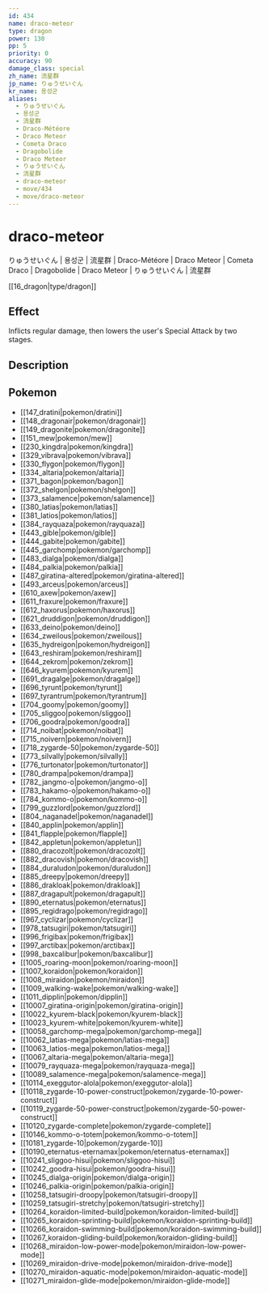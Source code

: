 ```yaml
---
id: 434
name: draco-meteor
type: dragon
power: 130
pp: 5
priority: 0
accuracy: 90
damage_class: special
zh_name: 流星群
jp_name: りゅうせいぐん
kr_name: 용성군
aliases:
  - りゅうせいぐん
  - 용성군
  - 流星群
  - Draco-Météore
  - Draco Meteor
  - Cometa Draco
  - Dragobolide
  - Draco Meteor
  - りゅうせいぐん
  - 流星群
  - draco-meteor
  - move/434
  - move/draco-meteor
---
```

# draco-meteor
    
りゅうせいぐん | 용성군 | 流星群 | Draco-Météore | Draco Meteor | Cometa Draco | Dragobolide | Draco Meteor | りゅうせいぐん | 流星群

[[16_dragon|type/dragon]]

## Effect

Inflicts regular damage, then lowers the user's Special Attack by two stages.

## Description



## Pokemon

- [[147_dratini|pokemon/dratini]]
- [[148_dragonair|pokemon/dragonair]]
- [[149_dragonite|pokemon/dragonite]]
- [[151_mew|pokemon/mew]]
- [[230_kingdra|pokemon/kingdra]]
- [[329_vibrava|pokemon/vibrava]]
- [[330_flygon|pokemon/flygon]]
- [[334_altaria|pokemon/altaria]]
- [[371_bagon|pokemon/bagon]]
- [[372_shelgon|pokemon/shelgon]]
- [[373_salamence|pokemon/salamence]]
- [[380_latias|pokemon/latias]]
- [[381_latios|pokemon/latios]]
- [[384_rayquaza|pokemon/rayquaza]]
- [[443_gible|pokemon/gible]]
- [[444_gabite|pokemon/gabite]]
- [[445_garchomp|pokemon/garchomp]]
- [[483_dialga|pokemon/dialga]]
- [[484_palkia|pokemon/palkia]]
- [[487_giratina-altered|pokemon/giratina-altered]]
- [[493_arceus|pokemon/arceus]]
- [[610_axew|pokemon/axew]]
- [[611_fraxure|pokemon/fraxure]]
- [[612_haxorus|pokemon/haxorus]]
- [[621_druddigon|pokemon/druddigon]]
- [[633_deino|pokemon/deino]]
- [[634_zweilous|pokemon/zweilous]]
- [[635_hydreigon|pokemon/hydreigon]]
- [[643_reshiram|pokemon/reshiram]]
- [[644_zekrom|pokemon/zekrom]]
- [[646_kyurem|pokemon/kyurem]]
- [[691_dragalge|pokemon/dragalge]]
- [[696_tyrunt|pokemon/tyrunt]]
- [[697_tyrantrum|pokemon/tyrantrum]]
- [[704_goomy|pokemon/goomy]]
- [[705_sliggoo|pokemon/sliggoo]]
- [[706_goodra|pokemon/goodra]]
- [[714_noibat|pokemon/noibat]]
- [[715_noivern|pokemon/noivern]]
- [[718_zygarde-50|pokemon/zygarde-50]]
- [[773_silvally|pokemon/silvally]]
- [[776_turtonator|pokemon/turtonator]]
- [[780_drampa|pokemon/drampa]]
- [[782_jangmo-o|pokemon/jangmo-o]]
- [[783_hakamo-o|pokemon/hakamo-o]]
- [[784_kommo-o|pokemon/kommo-o]]
- [[799_guzzlord|pokemon/guzzlord]]
- [[804_naganadel|pokemon/naganadel]]
- [[840_applin|pokemon/applin]]
- [[841_flapple|pokemon/flapple]]
- [[842_appletun|pokemon/appletun]]
- [[880_dracozolt|pokemon/dracozolt]]
- [[882_dracovish|pokemon/dracovish]]
- [[884_duraludon|pokemon/duraludon]]
- [[885_dreepy|pokemon/dreepy]]
- [[886_drakloak|pokemon/drakloak]]
- [[887_dragapult|pokemon/dragapult]]
- [[890_eternatus|pokemon/eternatus]]
- [[895_regidrago|pokemon/regidrago]]
- [[967_cyclizar|pokemon/cyclizar]]
- [[978_tatsugiri|pokemon/tatsugiri]]
- [[996_frigibax|pokemon/frigibax]]
- [[997_arctibax|pokemon/arctibax]]
- [[998_baxcalibur|pokemon/baxcalibur]]
- [[1005_roaring-moon|pokemon/roaring-moon]]
- [[1007_koraidon|pokemon/koraidon]]
- [[1008_miraidon|pokemon/miraidon]]
- [[1009_walking-wake|pokemon/walking-wake]]
- [[1011_dipplin|pokemon/dipplin]]
- [[10007_giratina-origin|pokemon/giratina-origin]]
- [[10022_kyurem-black|pokemon/kyurem-black]]
- [[10023_kyurem-white|pokemon/kyurem-white]]
- [[10058_garchomp-mega|pokemon/garchomp-mega]]
- [[10062_latias-mega|pokemon/latias-mega]]
- [[10063_latios-mega|pokemon/latios-mega]]
- [[10067_altaria-mega|pokemon/altaria-mega]]
- [[10079_rayquaza-mega|pokemon/rayquaza-mega]]
- [[10089_salamence-mega|pokemon/salamence-mega]]
- [[10114_exeggutor-alola|pokemon/exeggutor-alola]]
- [[10118_zygarde-10-power-construct|pokemon/zygarde-10-power-construct]]
- [[10119_zygarde-50-power-construct|pokemon/zygarde-50-power-construct]]
- [[10120_zygarde-complete|pokemon/zygarde-complete]]
- [[10146_kommo-o-totem|pokemon/kommo-o-totem]]
- [[10181_zygarde-10|pokemon/zygarde-10]]
- [[10190_eternatus-eternamax|pokemon/eternatus-eternamax]]
- [[10241_sliggoo-hisui|pokemon/sliggoo-hisui]]
- [[10242_goodra-hisui|pokemon/goodra-hisui]]
- [[10245_dialga-origin|pokemon/dialga-origin]]
- [[10246_palkia-origin|pokemon/palkia-origin]]
- [[10258_tatsugiri-droopy|pokemon/tatsugiri-droopy]]
- [[10259_tatsugiri-stretchy|pokemon/tatsugiri-stretchy]]
- [[10264_koraidon-limited-build|pokemon/koraidon-limited-build]]
- [[10265_koraidon-sprinting-build|pokemon/koraidon-sprinting-build]]
- [[10266_koraidon-swimming-build|pokemon/koraidon-swimming-build]]
- [[10267_koraidon-gliding-build|pokemon/koraidon-gliding-build]]
- [[10268_miraidon-low-power-mode|pokemon/miraidon-low-power-mode]]
- [[10269_miraidon-drive-mode|pokemon/miraidon-drive-mode]]
- [[10270_miraidon-aquatic-mode|pokemon/miraidon-aquatic-mode]]
- [[10271_miraidon-glide-mode|pokemon/miraidon-glide-mode]]

